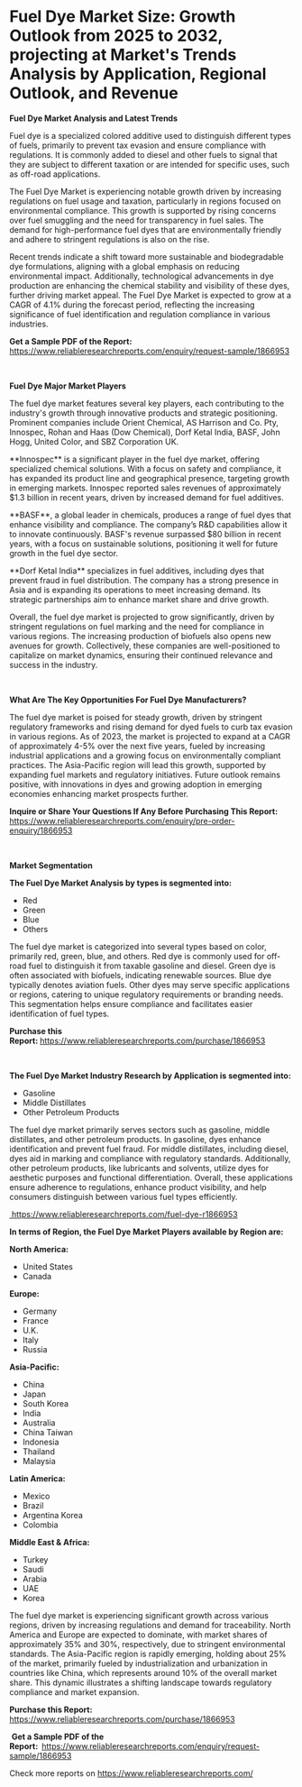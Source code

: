 <p><h1>Fuel Dye Market Size: Growth Outlook from 2025 to 2032, projecting at Market's Trends Analysis by Application, Regional Outlook, and Revenue</h1></p><p><strong>Fuel Dye Market Analysis and Latest Trends</strong></p>
<p><p>Fuel dye is a specialized colored additive used to distinguish different types of fuels, primarily to prevent tax evasion and ensure compliance with regulations. It is commonly added to diesel and other fuels to signal that they are subject to different taxation or are intended for specific uses, such as off-road applications. </p><p>The Fuel Dye Market is experiencing notable growth driven by increasing regulations on fuel usage and taxation, particularly in regions focused on environmental compliance. This growth is supported by rising concerns over fuel smuggling and the need for transparency in fuel sales. The demand for high-performance fuel dyes that are environmentally friendly and adhere to stringent regulations is also on the rise. </p><p>Recent trends indicate a shift toward more sustainable and biodegradable dye formulations, aligning with a global emphasis on reducing environmental impact. Additionally, technological advancements in dye production are enhancing the chemical stability and visibility of these dyes, further driving market appeal. The Fuel Dye Market is expected to grow at a CAGR of 4.1% during the forecast period, reflecting the increasing significance of fuel identification and regulation compliance in various industries.</p></p>
<p><strong>Get a Sample PDF of the Report:&nbsp;</strong> <a href="https://www.reliableresearchreports.com/enquiry/request-sample/1866953?utm_campaign=3093&utm_medium=2&utm_source=Github&utm_content=ia&utm_term=02042025&utm_id=fuel-dye">https://www.reliableresearchreports.com/enquiry/request-sample/1866953</a></p>
<p>&nbsp;</p>
<p><strong>Fuel Dye Major Market Players</strong></p>
<p><p>The fuel dye market features several key players, each contributing to the industry's growth through innovative products and strategic positioning. Prominent companies include Orient Chemical, AS Harrison and Co. Pty, Innospec, Rohan and Haas (Dow Chemical), Dorf Ketal India, BASF, John Hogg, United Color, and SBZ Corporation UK.</p><p>**Innospec** is a significant player in the fuel dye market, offering specialized chemical solutions. With a focus on safety and compliance, it has expanded its product line and geographical presence, targeting growth in emerging markets. Innospec reported sales revenues of approximately $1.3 billion in recent years, driven by increased demand for fuel additives.</p><p>**BASF**, a global leader in chemicals, produces a range of fuel dyes that enhance visibility and compliance. The company’s R&D capabilities allow it to innovate continuously. BASF's revenue surpassed $80 billion in recent years, with a focus on sustainable solutions, positioning it well for future growth in the fuel dye sector.</p><p>**Dorf Ketal India** specializes in fuel additives, including dyes that prevent fraud in fuel distribution. The company has a strong presence in Asia and is expanding its operations to meet increasing demand. Its strategic partnerships aim to enhance market share and drive growth.</p><p>Overall, the fuel dye market is projected to grow significantly, driven by stringent regulations on fuel marking and the need for compliance in various regions. The increasing production of biofuels also opens new avenues for growth. Collectively, these companies are well-positioned to capitalize on market dynamics, ensuring their continued relevance and success in the industry.</p></p>
<p>&nbsp;</p>
<p><strong>What Are The Key Opportunities For Fuel Dye Manufacturers?</strong></p>
<p><p>The fuel dye market is poised for steady growth, driven by stringent regulatory frameworks and rising demand for dyed fuels to curb tax evasion in various regions. As of 2023, the market is projected to expand at a CAGR of approximately 4-5% over the next five years, fueled by increasing industrial applications and a growing focus on environmentally compliant practices. The Asia-Pacific region will lead this growth, supported by expanding fuel markets and regulatory initiatives. Future outlook remains positive, with innovations in dyes and growing adoption in emerging economies enhancing market prospects further.</p></p>
<p><strong>Inquire or Share Your Questions If Any Before Purchasing This Report:</strong> <a href="https://www.reliableresearchreports.com/enquiry/pre-order-enquiry/1866953?utm_campaign=3093&utm_medium=2&utm_source=Github&utm_content=ia&utm_term=02042025&utm_id=fuel-dye">https://www.reliableresearchreports.com/enquiry/pre-order-enquiry/1866953</a></p>
<p>&nbsp;</p>
<p><strong>Market Segmentation</strong></p>
<p><strong>The Fuel Dye Market Analysis by types is segmented into:</strong></p>
<p><ul><li>Red</li><li>Green</li><li>Blue</li><li>Others</li></ul></p>
<p><p>The fuel dye market is categorized into several types based on color, primarily red, green, blue, and others. Red dye is commonly used for off-road fuel to distinguish it from taxable gasoline and diesel. Green dye is often associated with biofuels, indicating renewable sources. Blue dye typically denotes aviation fuels. Other dyes may serve specific applications or regions, catering to unique regulatory requirements or branding needs. This segmentation helps ensure compliance and facilitates easier identification of fuel types.</p></p>
<p><strong>Purchase this Report:&nbsp;</strong><a href="https://www.reliableresearchreports.com/purchase/1866953?utm_campaign=3093&utm_medium=2&utm_source=Github&utm_content=ia&utm_term=02042025&utm_id=fuel-dye">https://www.reliableresearchreports.com/purchase/1866953</a></p>
<p>&nbsp;</p>
<p><strong>The Fuel Dye Market Industry Research by Application is segmented into:</strong></p>
<p><ul><li>Gasoline</li><li>Middle Distillates</li><li>Other Petroleum Products</li></ul></p>
<p><p>The fuel dye market primarily serves sectors such as gasoline, middle distillates, and other petroleum products. In gasoline, dyes enhance identification and prevent fuel fraud. For middle distillates, including diesel, dyes aid in marking and compliance with regulatory standards. Additionally, other petroleum products, like lubricants and solvents, utilize dyes for aesthetic purposes and functional differentiation. Overall, these applications ensure adherence to regulations, enhance product visibility, and help consumers distinguish between various fuel types efficiently. </p></p>
<p><a href="https://www.reliableresearchreports.com/fuel-dye-r1866953?utm_campaign=3093&utm_medium=2&utm_source=Github&utm_content=ia&utm_term=02042025&utm_id=fuel-dye">&nbsp;https://www.reliableresearchreports.com/fuel-dye-r1866953</a></p>
<p><strong>In terms of Region, the Fuel Dye Market Players available by Region are:</strong></p>
<p>
    <p> <strong> North America: </strong>
        <ul>
            <li>United States</li>
            <li>Canada</li>
        </ul>
        </p> 
    <p> <strong> Europe: </strong>
        <ul>
            <li>Germany</li>
            <li>France</li>
            <li>U.K.</li>
            <li>Italy</li>
            <li>Russia</li>
        </ul>
        </p> 
    <p> <strong> Asia-Pacific: </strong>
        <ul>
            <li>China</li>
            <li>Japan</li>
            <li>South Korea</li>
            <li>India</li>
            <li>Australia</li>
            <li>China Taiwan</li>
            <li>Indonesia</li>
            <li>Thailand</li>
            <li>Malaysia</li>
        </ul>
        </p> 
    <p> <strong> Latin America: </strong>
        <ul>
            <li>Mexico</li>
            <li>Brazil</li>
            <li>Argentina Korea</li>
            <li>Colombia</li>
        </ul>
        </p> 
    <p> <strong> Middle East & Africa: </strong>
        <ul>
            <li>Turkey</li>
            <li>Saudi</li>
            <li>Arabia</li>
            <li>UAE</li>
            <li>Korea</li>
        </ul>
    </p>
    </p>
<p><p>The fuel dye market is experiencing significant growth across various regions, driven by increasing regulations and demand for traceability. North America and Europe are expected to dominate, with market shares of approximately 35% and 30%, respectively, due to stringent environmental standards. The Asia-Pacific region is rapidly emerging, holding about 25% of the market, primarily fueled by industrialization and urbanization in countries like China, which represents around 10% of the overall market share. This dynamic illustrates a shifting landscape towards regulatory compliance and market expansion.</p></p>
<p><strong>Purchase this Report: </strong><a href="https://www.reliableresearchreports.com/purchase/1866953?utm_campaign=3093&utm_medium=2&utm_source=Github&utm_content=ia&utm_term=02042025&utm_id=fuel-dye">https://www.reliableresearchreports.com/purchase/1866953</a></p>
<p>&nbsp;<strong>Get a Sample PDF of the Report:&nbsp;&nbsp;</strong><a href="https://www.reliableresearchreports.com/enquiry/request-sample/1866953?utm_campaign=3093&utm_medium=2&utm_source=Github&utm_content=ia&utm_term=02042025&utm_id=fuel-dye">https://www.reliableresearchreports.com/enquiry/request-sample/1866953</a></p>
<p><strong></strong></p>
<p>Check more reports on <a href="https://www.reliableresearchreports.com/?utm_campaign=3093&utm_medium=2&utm_source=Github&utm_content=ia&utm_term=02042025&utm_id=fuel-dye">https://www.reliableresearchreports.com/</a></p>